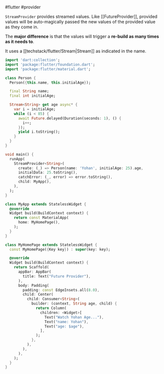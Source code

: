 #flutter #provider

`StreamProvider` provides streamed values. Like [[FutureProvider]], provided values will be auto-magically passed the new values of the provided value as they come in.

The **major difference** is that the values will trigger a **re-build as many times as it needs to**.

It uses a [[techstack/flutter/Stream|Stream]] as indicated in the name.
```dart
import 'dart:collection';
import 'package:flutter/foundation.dart';
import 'package:flutter/material.dart';

class Person {
  Person({this.name, this.initialAge});

  final String name;
  final int initialAge;

  Stream<String> get age async* {
    var i = initialAge;
    while (i < 85) {
      await Future.delayed(Duration(seconds: 1), () {
        i++;
      });
      yield i.toString();
    }
  }
}

void main() {
  runApp(
    StreamProvider<String>(
      create: (_) => Person(name: 'Yohan', initialAge: 25).age,
      initialData: 25.toString(),
      catchError: (_, error) => error.toString(),
      child: MyApp(),
    ),
  );
}

class MyApp extends StatelessWidget {
  @override
  Widget build(BuildContext context) {
    return const MaterialApp(
      home: MyHomePage(),
    );
  }
}

class MyHomePage extends StatelessWidget {
  const MyHomePage({Key key}) : super(key: key);

  @override
  Widget build(BuildContext context) {
    return Scaffold(
      appBar: AppBar(
        title: Text("Future Provider"),
      ),
      body: Padding(
        padding: const EdgeInsets.all(8.0),
        child: Center(
          child: Consumer<String>(
            builder: (context, String age, child) {
              return Column(
                children: <Widget>[
                  Text("Watch Yohan Age..."),
                  Text("name: Yohan"),
                  Text("age: $age"),
                ],
              );
            },
          ),
        ),
      ),
    );
  }
}

```